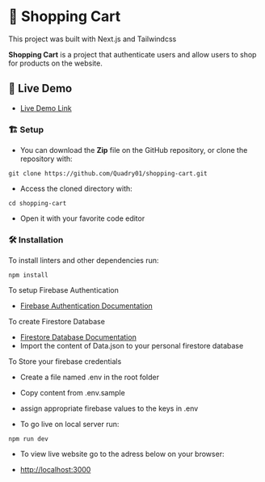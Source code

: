 # 🛒 Shopping Cart

This project was built with Next.js and Tailwindcss

**Shopping Cart** is a project that authenticate users and allow users to shop for products on the website.

## 🚀 Live Demo

- [Live Demo Link](https://endearing-bunny-d86298.netlify.app)

### 🏗 Setup

- You can download the **Zip** file on the GitHub repository, or clone the repository with:

```
git clone https://github.com/Quadry01/shopping-cart.git
```

- Access the cloned directory with:

```
cd shopping-cart
```

- Open it with your favorite code editor

### 🛠 Installation

To install linters and other dependencies run:

```
npm install
```

To setup Firebase Authentication

- [Firebase Authentication Documentation](https://firebase.google.com/docs/auth)

To create Firestore Database

- [Firestore Database Documentation](https://firebase.google.com/docs/firestore)
- Import the content of Data.json to your personal firestore database

To Store your firebase credentials

- Create a file named .env in the root folder
- Copy content from .env.sample
- assign appropriate firebase values to the keys in .env

- To go live on local server run:

```
npm run dev
```

- To view live website go to the adress below on your browser:

- [http://localhost:3000](http://localhost:3000)

